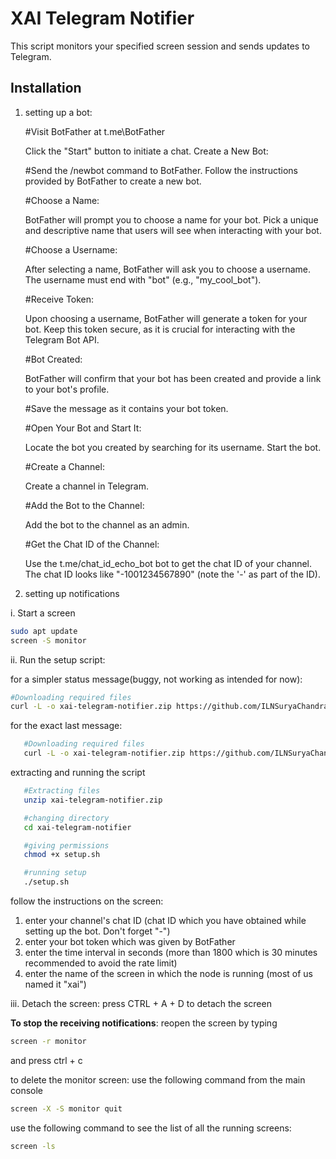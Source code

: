# XAI Telegram Notifier

This script monitors your specified screen session and sends updates to Telegram.

## Installation
1. setting up a bot:


   #Visit BotFather at t.me\BotFather
   
      Click the "Start" button to initiate a chat.
      Create a New Bot:
      

   #Send the /newbot command to BotFather.
      Follow the instructions provided by BotFather to create a new bot.

   #Choose a Name:
      
      BotFather will prompt you to choose a name for your bot. Pick a unique and descriptive name that users will see when interacting with your bot.

   #Choose a Username:
      
      After selecting a name, BotFather will ask you to choose a username. The username must end with "bot" (e.g., "my_cool_bot").

   #Receive Token:
      
      Upon choosing a username, BotFather will generate a token for your bot. Keep this token secure, as it is crucial for interacting with the Telegram Bot API.

   #Bot Created:
      
      BotFather will confirm that your bot has been created and provide a link to your bot's profile.

   #Save the message as it contains your bot token.

   #Open Your Bot and Start It:
      
      Locate the bot you created by searching for its username.
      Start the bot.

   #Create a Channel:
      
      Create a channel in Telegram.

   #Add the Bot to the Channel:
      
      Add the bot to the channel as an admin.

   #Get the Chat ID of the Channel:
      
      Use the t.me/chat_id_echo_bot bot to get the chat ID of your channel.
      The chat ID looks like "-1001234567890" (note the '-' as part of the ID).      

3. setting up notifications


i. Start a screen

   ```bash
   sudo apt update
   screen -S monitor
   ```

ii. Run the setup script:

for a simpler status message(buggy, not working as intended for now):
   ```bash
   #Downloading required files
   curl -L -o xai-telegram-notifier.zip https://github.com/ILNSuryaChandra/xai-telegram-notifier/releases/latest/download/xai-telegram-notifier.zip
   ```

for the exact last message:
```bash
   #Downloading required files
   curl -L -o xai-telegram-notifier.zip https://github.com/ILNSuryaChandra/xai-telegram-notifier/releases/download/v1.0.0/xai-telegram-notifier.zip
   ```

extracting and running the script
```bash
   #Extracting files
   unzip xai-telegram-notifier.zip

   #changing directory
   cd xai-telegram-notifier

   #giving permissions
   chmod +x setup.sh

   #running setup
   ./setup.sh
   ```
   follow the instructions on the screen:
   1. enter your channel's chat ID (chat ID which you have obtained while setting up the bot. Don't forget "-")
   2. enter your bot token which was given by BotFather
   3. enter the time interval in seconds (more than 1800 which is 30 minutes recommended to avoid the rate limit)
   4. enter the name of the screen in which the node is running (most of us named it "xai")

iii. Detach the screen:
      press CTRL + A + D to detach the screen

**To stop the receiving notifications**:
reopen the screen by typing
```bash
screen -r monitor
```
and press ctrl + c

to delete the monitor screen:
use the following command from the main console
```bash
screen -X -S monitor quit
```

use the following command to see the list of all the running screens:
```bash
screen -ls
```
